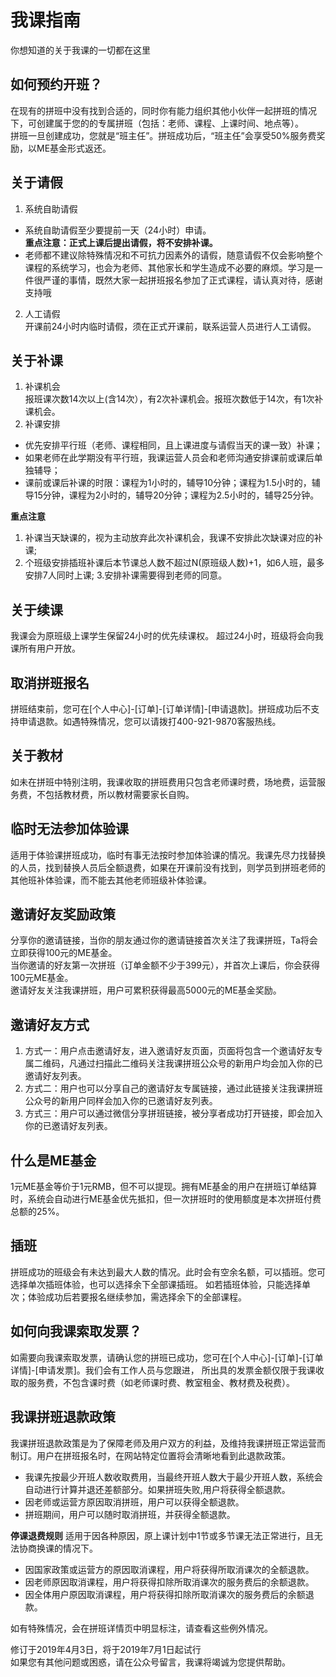 # 我课指南
你想知道的关于我课的一切都在这里

## 如何预约开班？
在现有的拼班中没有找到合适的，同时你有能力组织其他小伙伴一起拼班的情况下，可创建属于您的的专属拼班（包括：老师、课程、上课时间、地点等）。  
拼班一旦创建成功，您就是“班主任”。拼班成功后，“班主任”会享受50%服务费奖励，以ME基金形式返还。

## 关于请假
1. 系统自助请假  
  - 系统自助请假至少要提前一天（24小时）申请。  
  **重点注意：正式上课后提出请假，将不安排补课。**
  - 老师都不建议除特殊情况和不可抗力因素外的请假，随意请假不仅会影响整个课程的系统学习，也会为老师、其他家长和学生造成不必要的麻烦。学习是一件很严谨的事情，既然大家一起拼班报名参加了正式课程，请认真对待，感谢支持哦
2. 人工请假  
开课前24小时内临时请假，须在正式开课前，联系运营人员进行人工请假。

## 关于补课
1. 补课机会  
报班课次数14次以上(含14次），有2次补课机会。报班次数低于14次，有1次补课机会。
2. 补课安排  
  - 优先安排平行班（老师、课程相同，且上课进度与请假当天的课一致）补课；  
  - 如果老师在此学期没有平行班，我课运营人员会和老师沟通安排课前或课后单独辅导；  
  - 课前或课后补课的时限：课程为1小时的，辅导10分钟；课程为1.5小时的，辅导15分钟，课程为2小时的，辅导20分钟；课程为2.5小时的，辅导25分钟。

**重点注意**
1. 补课当天缺课的，视为主动放弃此次补课机会，我课不安排此次缺课对应的补课;
2. 个班级安排插班补课后本节课总人数不超过N(原班级人数)+1，如6人班，最多安排7人同时上课; 3.安排补课需要得到老师的同意。

## 关于续课
我课会为原班级上课学生保留24小时的优先续课权。
超过24小时，班级将会向我课所有用户开放。

## 取消拼班报名
拼班结束前，您可在[个人中心]-[订单]-[订单详情]-[申请退款]。拼班成功后不支持申请退款。如遇特殊情况，您可以请拨打400-921-9870客服热线。

## 关于教材
如未在拼班中特别注明，我课收取的拼班费用只包含老师课时费，场地费，运营服务费，不包括教材费，所以教材需要家长自购。

## 临时无法参加体验课
适用于体验课拼班成功，临时有事无法按时参加体验课的情况。我课先尽力找替换的人员，找到替换人员后全额退费，如果在开课前没有找到，则学员到拼班老师的其他班补体验课，而不能去其他老师班级补体验课。

## 邀请好友奖励政策
分享你的邀请链接，当你的朋友通过你的邀请链接首次关注了我课拼班，Ta将会立即获得100元的ME基金。  
当你邀请的好友第一次拼班（订单金额不少于399元），并首次上课后，你会获得100元ME基金。  
邀请好友关注我课拼班，用户可累积获得最高5000元的ME基金奖励。

## 邀请好友方式
1. 方式一：用户点击邀请好友，进入邀请好友页面，页面将包含一个邀请好友专属二维码，凡通过扫描此二维码关注我课拼班公众号的新用户均会加入你的已邀请好友列表。
2. 方式二：用户也可以分享自己的邀请好友专属链接，通过此链接关注我课拼班公众号的新用户同样会加入你的已邀请好友列表。
3. 方式三：用户可以通过微信分享拼班链接，被分享者成功打开链接，即会加入你的已邀请好友列表。

## 什么是ME基金
1元ME基金等价于1元RMB，但不可以提现。拥有ME基金的用户在拼班订单结算时，系统会自动进行ME基金优先抵扣，但一次拼班时的使用额度是本次拼班付费总额的25%。

## 插班
拼班成功的班级会有未达到最大人数的情况。此时会有空余名额，可以插班。您可选择单次插班体验，也可以选择余下全部课插班。
如若插班体验，只能选择单次；体验成功后若要报名继续参加，需选择余下的全部课程。

## 如何向我课索取发票？
如需要向我课索取发票，请确认您的拼班已成功，您可在[个人中心]-[订单]-[订单详情]-[申请发票]。我们会有工作人员与您跟进，
所出具的发票金额仅限于我课收取的服务费，不包含课时费（如老师课时费、教室租金、教材费及税费）。

##  我课拼班退款政策
我课拼班退款政策是为了保障老师及用户双方的利益，及维持我课拼班正常运营而制订。用户在拼班报名时，在网站特定位置将会清晰地看到此退款政策。  
- 我课先按最少开班人数收取费用，当最终开班人数大于最少开班人数，系统会自动进行计算并退还差额部分。如果拼班失败,用户将获得全额退款。
- 因老师或运营方原因取消拼班，用户可以获得全额退款。
- 拼班期间，用户可以随时取消拼班，并获得全额退款。

**停课退费规则**
适用于因各种原因，原上课计划中1节或多节课无法正常进行，且无法协商换课的情况下。  
  - 因国家政策或运营方的原因取消课程，用户将获得所取消课次的全额退款。
  - 因老师原因取消课程，用户将获得扣除所取消课次的服务费后的余额退款。
  - 因全体用户原因取消课程，用户将获得扣除所取消课次的服务费后的余额退款。

如有特殊情况，会在拼班详情页中明显标注，请查看这些例外情况。

修订于2019年4月3日，将于2019年7月1日起试行  
如果您有其他问题或困惑，请在公众号留言，我课将竭诚为您提供帮助。
